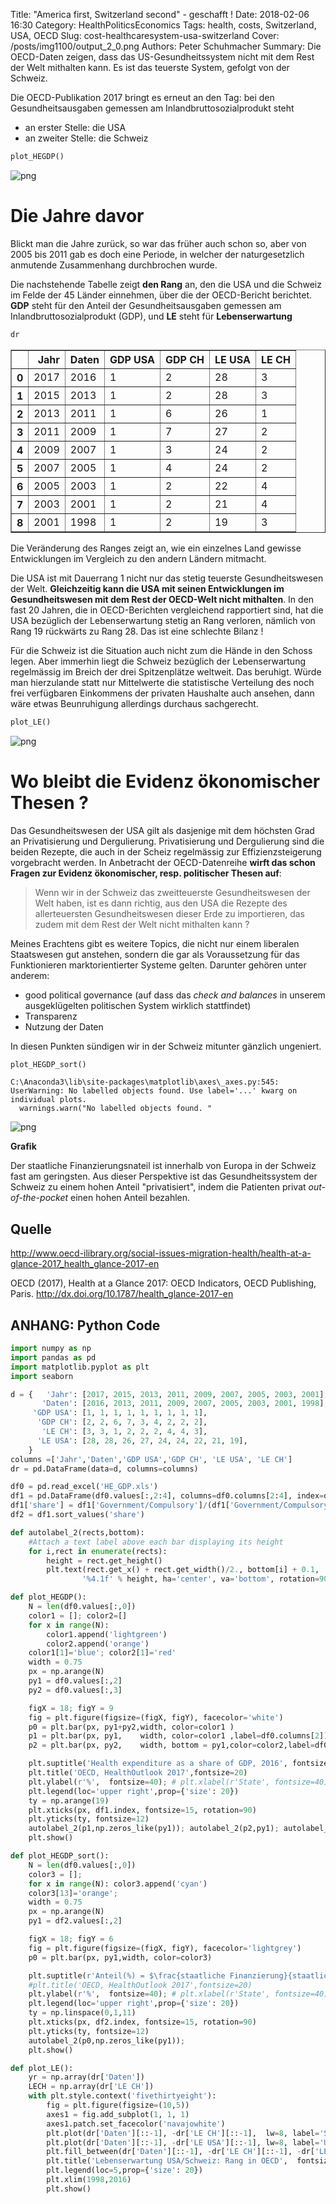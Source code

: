 Title: "America first, Switzerland second" - geschafft !
Date: 2018-02-06 16:30
Category: HealthPoliticsEconomics 
Tags: health, costs, Switzerland, USA, OECD
Slug: cost-healthcaresystem-usa-switzerland
Cover: /posts/img1100/output_2_0.png
Authors: Peter Schuhmacher
Summary: Die OECD-Daten zeigen, dass das US-Gesundheitssystem nicht mit dem Rest der Welt mithalten kann. Es ist das teuerste System, gefolgt von der Schweiz.

Die OECD-Publikation 2017 bringt es erneut an den Tag: bei den Gesundheitsausgaben gemessen am Inlandbruttosozialprodukt steht

- an erster Stelle: die USA
- an zweiter Stelle: die Schweiz


```python
plot_HEGDP()
```

![png]({attach}img1100/output_2_0.png)


# Die Jahre davor

Blickt man die Jahre zurück, so war das früher auch schon so, aber von 2005 bis 2011 gab es doch eine Periode, in welcher der naturgesetzlich anmutende Zusammenhang durchbrochen wurde.

Die nachstehende Tabelle zeigt **den Rang** an, den die USA und die Schweiz im Felde der 45 Länder einnehmen, über die der OECD-Bericht berichtet. **GDP** steht für den Anteil der Gesundheitsausgaben gemessen am Inlandbruttosozialprodukt (GDP), und **LE** steht für **Lebenserwartung**


```python
dr
```




<div>
<style>
    .dataframe thead tr:only-child th {
        text-align: right;
    }

    .dataframe thead th {
        text-align: left;
    }

    .dataframe tbody tr th {
        vertical-align: top;
    }
</style>
<table border="1" class="dataframe">
  <thead>
    <tr style="text-align: right;">
      <th></th>
      <th>Jahr</th>
      <th>Daten</th>
      <th>GDP USA</th>
      <th>GDP CH</th>
      <th>LE USA</th>
      <th>LE CH</th>
    </tr>
  </thead>
  <tbody>
    <tr>
      <th>0</th>
      <td>2017</td>
      <td>2016</td>
      <td>1</td>
      <td>2</td>
      <td>28</td>
      <td>3</td>
    </tr>
    <tr>
      <th>1</th>
      <td>2015</td>
      <td>2013</td>
      <td>1</td>
      <td>2</td>
      <td>28</td>
      <td>3</td>
    </tr>
    <tr>
      <th>2</th>
      <td>2013</td>
      <td>2011</td>
      <td>1</td>
      <td>6</td>
      <td>26</td>
      <td>1</td>
    </tr>
    <tr>
      <th>3</th>
      <td>2011</td>
      <td>2009</td>
      <td>1</td>
      <td>7</td>
      <td>27</td>
      <td>2</td>
    </tr>
    <tr>
      <th>4</th>
      <td>2009</td>
      <td>2007</td>
      <td>1</td>
      <td>3</td>
      <td>24</td>
      <td>2</td>
    </tr>
    <tr>
      <th>5</th>
      <td>2007</td>
      <td>2005</td>
      <td>1</td>
      <td>4</td>
      <td>24</td>
      <td>2</td>
    </tr>
    <tr>
      <th>6</th>
      <td>2005</td>
      <td>2003</td>
      <td>1</td>
      <td>2</td>
      <td>22</td>
      <td>4</td>
    </tr>
    <tr>
      <th>7</th>
      <td>2003</td>
      <td>2001</td>
      <td>1</td>
      <td>2</td>
      <td>21</td>
      <td>4</td>
    </tr>
    <tr>
      <th>8</th>
      <td>2001</td>
      <td>1998</td>
      <td>1</td>
      <td>2</td>
      <td>19</td>
      <td>3</td>
    </tr>
  </tbody>
</table>
</div>



Die Veränderung des Ranges zeigt an, wie ein einzelnes Land gewisse Entwicklungen im Vergleich zu den andern Ländern mitmacht.

Die USA ist mit Dauerrang 1 nicht nur das stetig teuerste Gesundheitswesen der Welt. **Gleichzeitig kann die USA  mit seinen Entwicklungen im Gesundheitswesen mit dem Rest der OECD-Welt nicht mithalten**. In den fast 20 Jahren, die in OECD-Berichten vergleichend rapportiert sind, hat die USA bezüglich der Lebenserwartung stetig an Rang verloren, nämlich von Rang 19 rückwärts zu Rang 28. Das ist eine schlechte Bilanz !

Für die Schweiz ist die Situation auch nicht zum die Hände in den Schoss legen. Aber immerhin liegt die Schweiz bezüglich der Lebenserwartung regelmässig im Breich der drei Spitzenplätze weltweit. Das beruhigt. Würde man hierzulande statt nur  Mittelwerte die statistische Verteilung des noch frei verfügbaren Einkommens der privaten Haushalte auch ansehen, dann wäre etwas Beunruhigung allerdings durchaus sachgerecht. 


```python
plot_LE()
```

![png]({attach}img1100/output_6_0.png)



# Wo bleibt die Evidenz ökonomischer Thesen ?

Das Gesundheitswesen der USA gilt als dasjenige mit dem höchsten Grad an Privatisierung und Dergulierung. Privatisierung und Dergulierung sind die beiden Rezepte, die auch in der Scheiz regelmässig zur Effizienzsteigerung vorgebracht werden. In Anbetracht der OECD-Datenreihe **wirft das schon Fragen zur Evidenz ökonomischer, resp. politischer Thesen auf**:

> Wenn wir in der Schweiz das zweitteuerste Gesundheitswesen der Welt haben, ist es dann richtig, aus den USA die Rezepte des allerteuersten Gesundheitswesen dieser Erde zu importieren, das zudem mit dem Rest der Welt nicht mithalten kann ?

Meines Erachtens gibt es weitere Topics, die nicht nur einem liberalen Staatswesen gut anstehen, sondern die gar als Voraussetzung für das Funktionieren marktorientierter Systeme gelten. Darunter gehören unter anderem:

- good political governance (auf dass das _check and balances_ in unserem ausgeklügelten politischen System wirklich stattfindet)
- Transparenz
- Nutzung der Daten

In diesen Punkten sündigen wir in der Schweiz mitunter gänzlich ungeniert.


```python
plot_HEGDP_sort()
```

    C:\Anaconda3\lib\site-packages\matplotlib\axes\_axes.py:545: UserWarning: No labelled objects found. Use label='...' kwarg on individual plots.
      warnings.warn("No labelled objects found. "
    

![png]({attach}img1100/output_8_1.png)


**Grafik**

Der staatliche Finanzierungsnateil ist innerhalb von Europa in der Schweiz fast am geringsten. Aus dieser Perspektive ist das Gesundheitssystem der Schweiz zu einem hohen Anteil "privatisiert", indem die Patienten privat _out-of-the-pocket_ einen hohen Anteil bezahlen.








## Quelle

http://www.oecd-ilibrary.org/social-issues-migration-health/health-at-a-glance-2017_health_glance-2017-en

OECD (2017), Health at a Glance 2017: OECD Indicators, OECD Publishing, Paris.
http://dx.doi.org/10.1787/health_glance-2017-en





## ANHANG: Python Code


```python
import numpy as np
import pandas as pd
import matplotlib.pyplot as plt
import seaborn
```


```python
d = {   'Jahr': [2017, 2015, 2013, 2011, 2009, 2007, 2005, 2003, 2001], 
       'Daten': [2016, 2013, 2011, 2009, 2007, 2005, 2003, 2001, 1998], 
     'GDP USA': [1, 1, 1, 1, 1, 1, 1, 1, 1], 
      'GDP CH': [2, 2, 6, 7, 3, 4, 2, 2, 2],
       'LE CH': [3, 3, 1, 2, 2, 2, 4, 4, 3],
      'LE USA': [28, 28, 26, 27, 24, 24, 22, 21, 19],
    }
columns =['Jahr','Daten','GDP USA','GDP CH', 'LE USA', 'LE CH']
dr = pd.DataFrame(data=d, columns=columns)
```


```python
df0 = pd.read_excel('HE_GDP.xls')
df1 = pd.DataFrame(df0.values[:,2:4], columns=df0.columns[2:4], index=df0.values[:,0])
df1['share'] = df1['Government/Compulsory']/(df1['Government/Compulsory']+df1['Voluntary/Out-of-pocket'])
df2 = df1.sort_values('share')
```


```python
def autolabel_2(rects,bottom):
    #Attach a text label above each bar displaying its height
    for i,rect in enumerate(rects):
        height = rect.get_height() 
        plt.text(rect.get_x() + rect.get_width()/2., bottom[i] + 0.1,
                '%4.1f' % height, ha='center', va='bottom', rotation=90,fontsize=11)

def plot_HEGDP():
    N = len(df0.values[:,0])
    color1 = []; color2=[]
    for x in range(N): 
        color1.append('lightgreen')
        color2.append('orange')
    color1[1]='blue'; color2[1]='red'  
    width = 0.75 
    px = np.arange(N) 
    py1 = df0.values[:,2]
    py2 = df0.values[:,3]

    figX = 18; figY = 9
    fig = plt.figure(figsize=(figX, figY), facecolor='white')
    p0 = plt.bar(px, py1+py2,width, color=color1 )
    p1 = plt.bar(px, py1,    width, color=color1 ,label=df0.columns[2])
    p2 = plt.bar(px, py2,    width, bottom = py1,color=color2,label=df0.columns[3])

    plt.suptitle('Health expenditure as a share of GDP, 2016', fontsize=25, fontweight='bold', color='grey')
    plt.title('OECD, HealthOutlook 2017',fontsize=20)
    plt.ylabel(r'%',  fontsize=40); # plt.xlabel(r'State', fontsize=40)
    plt.legend(loc='upper right',prop={'size': 20})
    ty = np.arange(19)
    plt.xticks(px, df1.index, fontsize=15, rotation=90)
    plt.yticks(ty, fontsize=12)
    autolabel_2(p1,np.zeros_like(py1)); autolabel_2(p2,py1); autolabel_2(p0,py1+py2)                                               
    plt.show()
```


```python
def plot_HEGDP_sort():
    N = len(df0.values[:,0])
    color3 = []; 
    for x in range(N): color3.append('cyan')
    color3[13]='orange'; 
    width = 0.75 
    px = np.arange(N) 
    py1 = df2.values[:,2]

    figX = 18; figY = 6
    fig = plt.figure(figsize=(figX, figY), facecolor='lightgrey')
    p0 = plt.bar(px, py1,width, color=color3)

    plt.suptitle(r'Anteil(%) = $\frac{staatliche Finanzierung}{staatliche Finanzierung + private Finanzierung}$', fontsize=25, fontweight='bold')
    #plt.title('OECD, HealthOutlook 2017',fontsize=20)
    plt.ylabel(r'%',  fontsize=40); # plt.xlabel(r'State', fontsize=40)
    plt.legend(loc='upper right',prop={'size': 20})
    ty = np.linspace(0,1,11)
    plt.xticks(px, df2.index, fontsize=15, rotation=90)
    plt.yticks(ty, fontsize=12)
    autolabel_2(p0,np.zeros_like(py1));                                              
    plt.show()
```


```python
def plot_LE():
    yr = np.array(dr['Daten'])
    LECH = np.array(dr['LE CH'])
    with plt.style.context('fivethirtyeight'): 
        fig = plt.figure(figsize=(10,5))
        axes1 = fig.add_subplot(1, 1, 1)
        axes1.patch.set_facecolor('navajowhite')
        plt.plot(dr['Daten'][::-1], -dr['LE CH'][::-1],  lw=8, label='Schweiz')
        plt.plot(dr['Daten'][::-1], -dr['LE USA'][::-1], lw=8, label='USA')
        plt.fill_between(dr['Daten'][::-1], -dr['LE CH'][::-1], -dr['LE USA'][::-1],facecolor='w', alpha=0.5)
        plt.title('Lebenserwartung USA/Schweiz: Rang in OECD',  fontsize=30) 
        plt.legend(loc=5,prop={'size': 20})
        plt.xlim(1998,2016)
        plt.show()  
```
